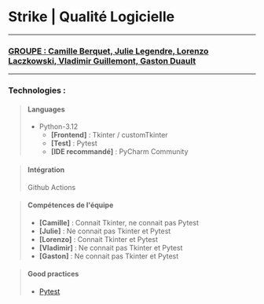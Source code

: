 # Strike | Qualité Logicielle

--- 

### [GROUPE : Camille Berquet, Julie Legendre, Lorenzo Laczkowski, Vladimir Guillemont, Gaston Duault](http://github.com/J-t-enquille)

--- 

### Technologies :


> #### Languages
> - Python-3.12
>   - **[Frontend]** : Tkinter / customTkinter
>   - **[Test]** : Pytest
>   - **[IDE recommandé]** : PyCharm Community

> #### Intégration 
> Github Actions


> #### Compétences de l'équipe
> - **[Camille]** : Connait Tkinter, ne connait pas Pytest
> - **[Julie]** : Ne connait pas Tkinter et Pytest 
> - **[Lorenzo]** : Connait Tkinter et Pytest
> - **[Vladimir]** : Ne connait pas Tkinter et Pytest
> - **[Gaston]** : Ne connait pas Tkinter et Pytest

> #### Good practices
> - [Pytest](https://docs.pytest.org/en/7.1.x/explanation/goodpractices.html)
